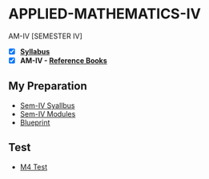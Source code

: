 # APPLIED-MATHEMATICS-IV
 AM-IV [SEMESTER IV] 
 
 - [X] **[Syllabus](https://github.com/Amey-Thakur/APPLIED-MATHEMATICS-IV/blob/main/SE-Comps_CBCGS_Syllabus.pdf)**
 - [x] **AM-IV - [Reference Books](https://github.com/Amey-Thakur/APPLIED-MATHEMATICS-IV/tree/main/Reference%20Books)**

## My Preparation
 - [Sem-IV Syallbus](https://github.com/Amey-Thakur/APPLIED-MATHEMATICS-IV/blob/main/My%20Preparation/Syllabus.png)
 - [Sem-IV Modules](https://github.com/Amey-Thakur/APPLIED-MATHEMATICS-IV/blob/main/My%20Preparation/Modules.png)
 - [Blueprint](https://github.com/Amey-Thakur/APPLIED-MATHEMATICS-IV/blob/main/Blueprint%20(M4).png)

## Test
- [M4 Test](https://github.com/Amey-Thakur/APPLIED-MATHEMATICS-IV/blob/main/Maths_Test_B-50.pdf)
